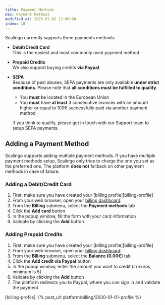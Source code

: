 ```yaml
---
title: Payment Methods
nav: Payment Methods
modified_at: 2025-07-02 12:00:00
index: 10
---
```



Scalingo currently supports three payments methods:

- **Debit/Credit Card**\
  This is the easiest and most commonly used payment method.

- **Prepaid Credits**\
  We also support buying credits **via Paypal**.

- **SEPA**\
  Because of past abuses, SEPA payments are only available **under strict
  conditions**. Please note that **all conditions must be fulfilled to
  qualify**.

  - You **must** be located in the European Union
  - You **must** have **at least** 3 consecutive invoices with an amount higher
    or equal to 100€ successfully paid via another payment method

  If you think to qualify, please get in touch with our Support team to setup
  SEPA payments.


## Adding a Payment Method

Scalingo supports adding multiple payment methods. If you have multiple payment
methods setup, Scalingo only tries to charge the one you set as the preferred
one. The platform **does not** fallback on other payment methods in case of
failure.

### Adding a Debit/Credit Card

1. First, make sure you have created your [billing profile][billing-profile]
2. From your web browser, open your [billing dashboard][dashboard-billing]
3. From the **Billing** submenu, select the **Payment methods** tab
4. Click the **Add card** button
5. In the popup window, fill the form with your card information
6. Validate by clicking the **Add** button

### Adding Prepaid Credits

1. First, make sure you have created your [billing profile][billing-profile]
2. From your web browser, open your [billing dashboard][dashboard-billing]
3. From the **Billing** submenu, select the **Balance (0.00€)** tab
4. Click the **Add credit via Paypal** button
5. In the popup window, enter the amount you want to credit (in €uros, minimum
   is 5)
6. Validate by clicking the **Add** button
7. The platform redirects you to Paypal, where you can sign in and validate the
   payment


[dashboard-billing]: https://dashboard.scalingo.com/billing

[billing-profile]: {% post_url platform/billing/2000-01-01-profile %}
